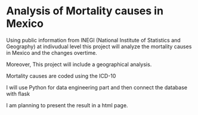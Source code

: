 # Analysis of Mortality causes in Mexico

Using public information from INEGI (National Institute of Statistics and Geography) at indivudual level this project will analyze the mortality causes in Mexico
and the changes overtime.

Moreover, This project will include a geographical analysis.

Mortality causes are coded using the ICD-10

I will use Python for data engineering part and then connect the database with flask

I am planning to present the result in a html page.
